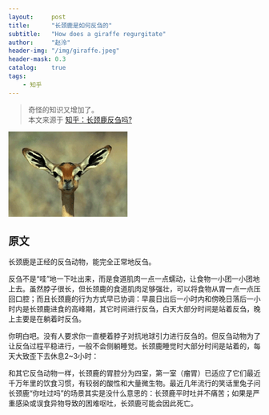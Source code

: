```yaml
---
layout:     post
title:      "长颈鹿是如何反刍的"
subtitle:   "How does a giraffe regurgitate"
author:     "赵泠"
header-img: "/img/giraffe.jpeg"
header-mask: 0.3
catalog:    true
tags:
    - 知乎
---
```



> 奇怪的知识又增加了。   
> 本文来源于 [知乎：长颈鹿反刍吗?](https://www.zhihu.com/question/413731008/answer/1403644360) 

![](/img/deer.gif)

## 原文

长颈鹿是正经的反刍动物，能完全正常地反刍。

反刍不是“哇”地一下吐出来，而是食道肌肉一点一点蠕动，让食物一小团一小团地上去。虽然脖子很长，但长颈鹿的食道肌肉足够强壮，可以将食物从胃一点一点压回口腔；而且长颈鹿的行为方式早已协调：早晨日出后一小时内和傍晚日落后一小时内是长颈鹿进食的高峰期，其它时间进行反刍，白天大部分时间是站着反刍，晚上主要是在躺着时反刍。

你明白吧。没有人要求你一直梗着脖子对抗地球引力进行反刍的。但反刍动物为了让反刍过程平稳进行，一般不会侧躺睡觉。长颈鹿睡觉时大部分时间是站着的，每天大致歪下去休息2~3小时：

和其它反刍动物一样，长颈鹿的胃腔分为四室，第一室（瘤胃）已适应了它们最近千万年里的饮食习惯，有较弱的酸性和大量微生物。最近几年流行的笑话里兔子问长颈鹿“你吐过吗”的场景其实是没什么意思的：长颈鹿平时吐并不痛苦；如果是严重感染或误食异物导致的困难呕吐，长颈鹿可能会因此死亡。

